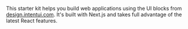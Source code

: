 This starter kit helps you build web applications using the UI blocks from [design.intentui.com](https://design.intentui.com). It's built with Next.js and takes full advantage of the latest React features.
